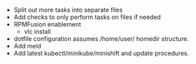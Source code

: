 * Split out more tasks into separate files
* Add checks to only perform tasks on files if needed
* RPMFusion enablement
  - vlc install
* dotfile configuration assumes /home/user/ homedir structure.
* Add meld
* Add latest kubectl/minikube/minishift and update procedures.
